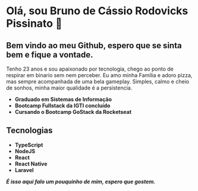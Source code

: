 # Olá, sou Bruno de Cássio Rodovicks Pissinato 👋
## Bem vindo ao meu Github, espero que se sinta bem e fique a vontade.

Tenho 23 anos e sou apaixonado por tecnologia, chego ao ponto de respirar em binario sem nem perceber.
Eu amo minha Família e adoro pizza, mas sempre acompanhada de uma bela gameplay.
Simples, calmo e cheio de sonhos, minha maior qualidade é a persistencia.

- **Graduado em Sistemas de Informação**
- **Bootcamp Fullstack da IGTI concluído**
- **Cursando o Bootcamp GoStack da Rocketseat**

## Tecnologias

- **TypeScript**
- **NodeJS**
- **React**
- **React Native**
- **Laravel**

__*É isso aqui falo um pouquinho de mim, espero que gostem.*__
